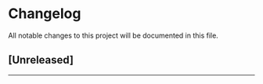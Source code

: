 <!--- BEGIN HEADER -->
# Changelog

All notable changes to this project will be documented in this file.
<!--- END HEADER -->

## [Unreleased]
---

